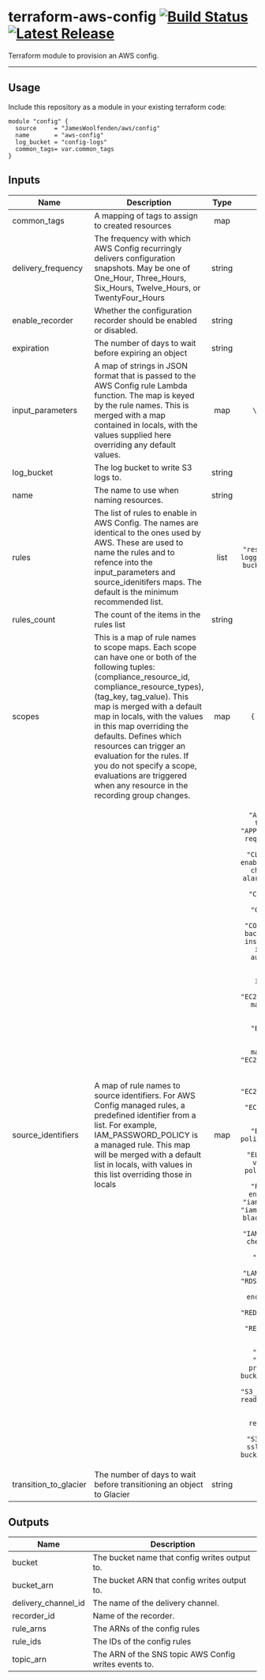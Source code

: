 # terraform-aws-config [![Build Status](https://travis-ci.com/JamesWoolfenden/terraform-aws-config.svg?branch=master)](https://travis-ci.com/JamesWoolfenden/terraform-aws-config) [![Latest Release](https://img.shields.io/github/release/JamesWoolfenden/terraform-aws-config.svg)](https://github.com/JamesWoolfenden/terraform-aws-config/releases/latest)

Terraform module to provision an AWS config.

---

## Usage

Include this repository as a module in your existing terraform code:

```hcl
module "config" {
  source     = "JamesWoolfenden/aws/config"
  name       = "aws-config"
  log_bucket = "config-logs"
  common_tags= var.common_tags
}
```

<!-- BEGINNING OF PRE-COMMIT-TERRAFORM DOCS HOOK -->
## Inputs

| Name | Description | Type | Default | Required |
|------|-------------|:----:|:-----:|:-----:|
| common\_tags | A mapping of tags to assign to created resources | map | n/a | yes |
| delivery\_frequency | The frequency with which AWS Config recurringly delivers configuration snapshots. May be one of One_Hour, Three_Hours, Six_Hours, Twelve_Hours, or TwentyFour_Hours | string | `"TwentyFour_Hours"` | no |
| enable\_recorder | Whether the configuration recorder should be enabled or disabled. | string | `"true"` | no |
| expiration | The number of days to wait before expiring an object | string | `"2555"` | no |
| input\_parameters | A map of strings in JSON format that is passed to the AWS Config rule Lambda function. The map is keyed by the rule names. This is merged with a map contained in locals, with the values supplied here overriding any default values. | map | `{ "iam-password-policy": "{\n  \"RequireUppercaseCharacters\": \"true\",\n  \"RequireLowercaseCharacters\": \"true\",\n  \"RequireSymbols\": \"true\",\n  \"RequireNumbers\": \"true\",\n  \"MinimumPasswordLength\": \"30\",\n  \"PasswordReusePrevention\": \"24\",\n  \"MaxPasswordAge\": \"30\"\n}\n" }` | no |
| log\_bucket | The log bucket to write S3 logs to. | string | n/a | yes |
| name | The name to use when naming resources. | string | n/a | yes |
| rules | The list of rules to enable in AWS Config. The names are identical to the ones used by AWS. These are used to name the rules and to refence into the input_parameters and source_idenitifers maps. The default is the minimum recommended list. | list | `[ "cloudtrail-enabled", "iam-password-policy", "restricted-ssh", "root-account-mfa-enabled", "s3-bucket-logging-enabled", "s3-bucket-public-read-prohibited", "s3-bucket-public-write-prohibited", "s3-bucket-ssl-requests-only" ]` | no |
| rules\_count | The count of the items in the rules list | string | `"8"` | no |
| scopes | This is a map of rule names to scope maps. Each scope can have one or both of the following tuples: (compliance_resource_id, compliance_resource_types), (tag_key, tag_value). This map is merged with a default map in locals, with the values in this map overriding the defaults. Defines which resources can trigger an evaluation for the rules. If you do not specify a scope, evaluations are triggered when any resource in the recording group changes. | map | `{ "default": [ { "tag_key": "", "tag_value": "" } ] }` | no |
| source\_identifiers | A map of rule names to source identifiers. For AWS Config managed rules, a predefined identifier from a list. For example, IAM_PASSWORD_POLICY is a managed rule. This map will be merged with a default list in locals, with values in this list overriding those in locals | map | `{ "acm-certificate-expiration-check": "ACM_CERTIFICATE_EXPIRATION_CHECK", "approved-amis-by-tag": "APPROVED_AMIS_BY_TAG", "aproved-amis-by-id": "APPROVED_AMIS_BY_ID", "autoscaling-group-elb-healthcheck-required": "AUTOSCALING_GROUP_ELB_HEALTHCHECK_REQUIRED", "cloudformation-stack-notification-check": "CLOUDFORMATION_STACK_NOTIFICATION_CHECK", "cloudtrail-enabled": "CLOUD_TRAIL_ENABLED", "cloudwatch-alarm-action-check": "CLOUDWATCH_ALARM_ACTION_CHECK", "cloudwatch-alarm-resource-check": "CLOUDWATCH_ALARM_RESOURCE_CHECK", "cloudwatch-alarm-settings-check": "CLOUDWATCH_ALARM_SETTINGS_CHECK", "codebuild-project-envvar-awscred-check": "CODEBUILD_PROJECT_ENVVAR_AWSCRED_CHECK", "codebuild-project-source-repo-url-check": "CODEBUILD_PROJECT_SOURCE_REPO_URL_CHECK", "db-instance-backup-enabled": "DB_INSTANCE_BACKUP_ENABLED", "desired-instance-tenancy": "DESIRED_INSTANCE_TENANCY", "desired-instance-type": "DESIRED_INSTANCE_TYPE", "dynamodb-autoscaling-enabled": "DYNAMODB_AUTOSCALING_ENABLED", "dynamodb-throughput-limit-check": "DYNAMODB_THROUGHPUT_LIMIT_CHECK", "ebs-optimized-instance": "EBS_OPTIMIZED_INSTANCE", "ec2-instance-detailed-monitoring-enabled": "EC2_INSTANCE_DETAILED_MONITORING_ENABLED", "ec2-instance-managed-by-ssm": "EC2_INSTANCE_MANAGED_BY_SSM", "ec2-instances-in-vpc": "INSTANCES_IN_VPC", "ec2-managedinstance-applications-blacklisted": "EC2_MANAGEDINSTANCE_APPLICATIONS_BLACKLISTED", "ec2-managedinstance-applications-required": "EC2_MANAGEDINSTANCE_APPLICATIONS_REQUIRED", "ec2-managedinstance-association-compliance-status-check": "EC2_MANAGEDINSTANCE_ASSOCIATION_COMPLIANCE_STATUS_CHECK", "ec2-managedinstance-inventory-blacklisted": "EC2_MANAGEDINSTANCE_INVENTORY_BLACKLISTED", "ec2-managedinstance-patch-compliance-status-check": "EC2_MANAGEDINSTANCE_PATCH_COMPLIANCE_STATUS_CHECK", "ec2-managedinstance-platform-check": "EC2_MANAGEDINSTANCE_PLATFORM_CHECK", "ec2-volume-inuse-check": "EC2_VOLUME_INUSE_CHECK", "eip-attached": "EIP_ATTACHED", "elb-acm-certificate-required": "ELB_ACM_CERTIFICATE_REQUIRED", "elb-custom-security-policy-ssl-check": "ELB_CUSTOM_SECURITY_POLICY_SSL_CHECK", "elb-predefined-security-policy-ssl-check": "ELB_PREDEFINED_SECURITY_POLICY_SSL_CHECK", "encrypted-volumes": "ENCRYPTED_VOLUMES", "fms-webacl-resource-policy-check": "FMS_WEBACL_RESOURCE_POLICY_CHECK", "fms-webacl-rulegroup-association-check": "FMS_WEBACL_RULEGROUP_ASSOCIATION_CHECK", "guardduty-enabled-centralized": "GUARDDUTY_ENABLED_CENTRALIZED", "iam-group-has-users-check": "IAM_GROUP_HAS_USERS_CHECK", "iam-password-policy": "IAM_PASSWORD_POLICY", "iam-policy-blacklisted-check": "IAM_POLICY_BLACKLISTED_CHECK", "iam-user-group-membership-check": "IAM_USER_GROUP_MEMBERSHIP_CHECK", "iam-user-no-policies-check": "IAM_USER_NO_POLICIES_CHECK", "lambda-function-public-access-prohibited": "LAMBDA_FUNCTION_PUBLIC_ACCESS_PROHIBITED", "lambda-function-settings-check": "LAMBDA_FUNCTION_SETTINGS_CHECK", "rds-multi-az-support": "RDS_MULTI_AZ_SUPPORT", "rds-snapshots-public-prohibited": "RDS_SNAPSHOTS_PUBLIC_PROHIBITED", "rds-storage-encrypted": "RDS_STORAGE_ENCRYPTED", "redshift-cluster-configuration-check": "REDSHIFT_CLUSTER_CONFIGURATION_CHECK", "redshift-cluster-maintenancesettings-check": "REDSHIFT_CLUSTER_MAINTENANCESETTINGS_CHECK", "required-tags": "REQUIRED_TAGS", "restricted-common-ports": "RESTRICTED_INCOMING_TRAFFIC", "restricted-ssh": "INCOMING_SSH_DISABLED", "root-account-mfa-enabled": "ROOT_ACCOUNT_MFA_ENABLED", "s3-blacklisted-actions-prohibited": "S3_BLACKLISTED_ACTIONS_PROHIBITED", "s3-bucket-logging-enabled": "S3_BUCKET_LOGGING_ENABLED", "s3-bucket-policy-not-more-permissive": "S3_BUCKET_POLICY_NOT_MORE_PERMISSIVE", "s3-bucket-public-read-prohibited": "S3_BUCKET_PUBLIC_READ_PROHIBITED", "s3-bucket-public-write-prohibited": "S3_BUCKET_PUBLIC_WRITE_PROHIBITED", "s3-bucket-replication-enabled": "S3_BUCKET_REPLICATION_ENABLED", "s3-bucket-server-side-encryption-enabled": "S3_BUCKET_SERVER_SIDE_ENCRYPTION_ENABLED", "s3-bucket-ssl-requests-only": "S3_BUCKET_SSL_REQUESTS_ONLY", "s3-bucket-versioning-enabled": "S3_BUCKET_VERSIONING_ENABLED" }` | no |
| transition\_to\_glacier | The number of days to wait before transitioning an object to Glacier | string | `"30"` | no |

## Outputs

| Name | Description |
|------|-------------|
| bucket | The bucket name that config writes output to. |
| bucket\_arn | The bucket ARN that config writes output to. |
| delivery\_channel\_id | The name of the delivery channel. |
| recorder\_id | Name of the recorder. |
| rule\_arns | The ARNs of the config rules |
| rule\_ids | The IDs of the config rules |
| topic\_arn | The ARN of the SNS topic AWS Config writes events to. |

<!-- END OF PRE-COMMIT-TERRAFORM DOCS HOOK -->
